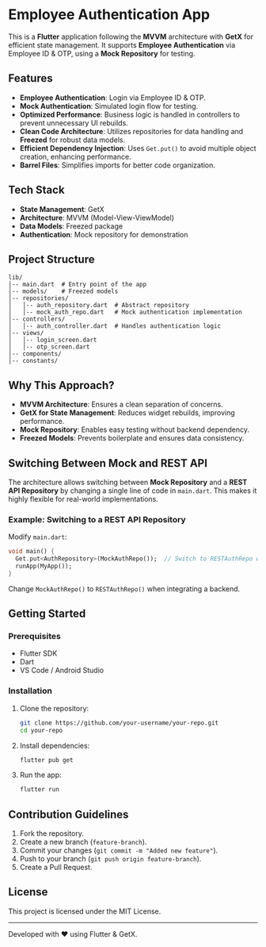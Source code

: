 # Employee Authentication App

This is a **Flutter** application following the **MVVM** architecture with **GetX** for efficient state management. It supports **Employee Authentication** via Employee ID & OTP, using a **Mock Repository** for testing.

## Features
- **Employee Authentication**: Login via Employee ID & OTP.
- **Mock Authentication**: Simulated login flow for testing.
- **Optimized Performance**: Business logic is handled in controllers to prevent unnecessary UI rebuilds.
- **Clean Code Architecture**: Utilizes repositories for data handling and **Freezed** for robust data models.
- **Efficient Dependency Injection**: Uses `Get.put()` to avoid multiple object creation, enhancing performance.
- **Barrel Files**: Simplifies imports for better code organization.

## Tech Stack
- **State Management**: GetX
- **Architecture**: MVVM (Model-View-ViewModel)
- **Data Models**: Freezed package
- **Authentication**: Mock repository for demonstration

## Project Structure
```
lib/
│-- main.dart  # Entry point of the app
│-- models/    # Freezed models
│-- repositories/
│   │-- auth_repository.dart  # Abstract repository
│   │-- mock_auth_repo.dart   # Mock authentication implementation
│-- controllers/
│   │-- auth_controller.dart  # Handles authentication logic
│-- views/
│   │-- login_screen.dart
│   │-- otp_screen.dart
│-- components/
│-- constants/
```

## Why This Approach?
- **MVVM Architecture**: Ensures a clean separation of concerns.
- **GetX for State Management**: Reduces widget rebuilds, improving performance.
- **Mock Repository**: Enables easy testing without backend dependency.
- **Freezed Models**: Prevents boilerplate and ensures data consistency.

## Switching Between Mock and REST API
The architecture allows switching between **Mock Repository** and a **REST API Repository** by changing a single line of code in `main.dart`. This makes it highly flexible for real-world implementations.

### Example: Switching to a REST API Repository
Modify `main.dart`:
```dart
void main() {
  Get.put<AuthRepository>(MockAuthRepo());  // Switch to RESTAuthRepo when needed
  runApp(MyApp());
}
```
Change `MockAuthRepo()` to `RESTAuthRepo()` when integrating a backend.

## Getting Started
### Prerequisites
- Flutter SDK
- Dart
- VS Code / Android Studio

### Installation
1. Clone the repository:
   ```sh
   git clone https://github.com/your-username/your-repo.git
   cd your-repo
   ```
2. Install dependencies:
   ```sh
   flutter pub get
   ```
3. Run the app:
   ```sh
   flutter run
   ```

## Contribution Guidelines
1. Fork the repository.
2. Create a new branch (`feature-branch`).
3. Commit your changes (`git commit -m "Added new feature"`).
4. Push to your branch (`git push origin feature-branch`).
5. Create a Pull Request.

## License
This project is licensed under the MIT License.

---
Developed with ❤️ using Flutter & GetX.

